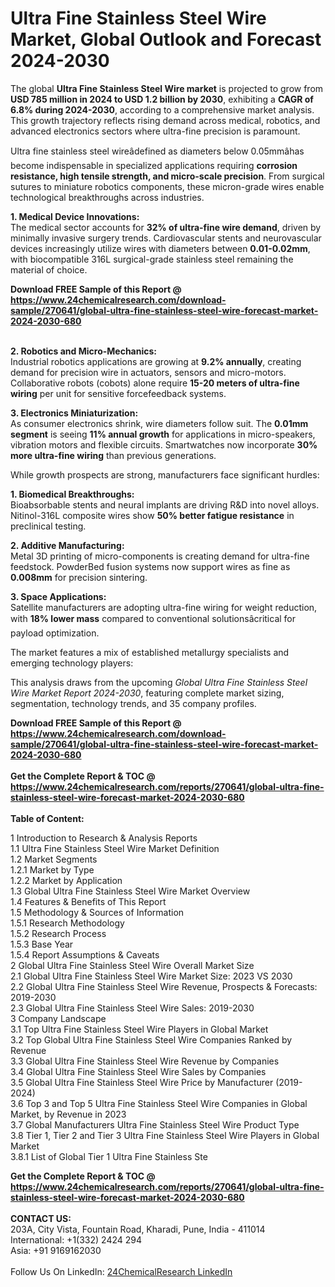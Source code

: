 <h1>Ultra Fine Stainless Steel Wire Market, Global Outlook and Forecast 2024-2030</h1><p>The global <strong>Ultra Fine Stainless Steel Wire market</strong> is projected to grow from <strong>USD 785 million in 2024 to USD 1.2 billion by 2030</strong>, exhibiting a <strong>CAGR of 6.8% during 2024-2030</strong>, according to a comprehensive market analysis. This growth trajectory reflects rising demand across medical, robotics, and advanced electronics sectors where ultra-fine precision is paramount.</p><p>Ultra fine stainless steel wireâdefined as diameters below 0.05mmâhas become indispensable in specialized applications requiring <strong>corrosion resistance, high tensile strength, and micro-scale precision</strong>. From surgical sutures to miniature robotics components, these micron-grade wires enable technological breakthroughs across industries.</p><p><strong>1. Medical Device Innovations:</strong><br>
The medical sector accounts for <strong>32% of ultra-fine wire demand</strong>, driven by minimally invasive surgery trends. Cardiovascular stents and neurovascular devices increasingly utilize wires with diameters between <strong>0.01-0.02mm</strong>, with biocompatible 316L surgical-grade stainless steel remaining the material of choice.</p><div><b>Download FREE Sample of this Report @ 
            <a href="https://www.24chemicalresearch.com/download-sample/270641/global-ultra-fine-stainless-steel-wire-forecast-market-2024-2030-680">
            https://www.24chemicalresearch.com/download-sample/270641/global-ultra-fine-stainless-steel-wire-forecast-market-2024-2030-680</a></b></div><br><p><strong>2. Robotics and Micro-Mechanics:</strong><br>
Industrial robotics applications are growing at <strong>9.2% annually</strong>, creating demand for precision wire in actuators, sensors and micro-motors. Collaborative robots (cobots) alone require <strong>15-20 meters of ultra-fine wiring</strong> per unit for sensitive forcefeedback systems.</p><p><strong>3. Electronics Miniaturization:</strong><br>
As consumer electronics shrink, wire diameters follow suit. The <strong>0.01mm segment</strong> is seeing <strong>11% annual growth</strong> for applications in micro-speakers, vibration motors and flexible circuits. Smartwatches now incorporate <strong>30% more ultra-fine wiring</strong> than previous generations.</p><p>While growth prospects are strong, manufacturers face significant hurdles:</p><p><strong>1. Biomedical Breakthroughs:</strong><br>
Bioabsorbable stents and neural implants are driving R&amp;D into novel alloys. Nitinol-316L composite wires show <strong>50% better fatigue resistance</strong> in preclinical testing.</p><p><strong>2. Additive Manufacturing:</strong><br>
Metal 3D printing of micro-components is creating demand for ultra-fine feedstock. PowderBed fusion systems now support wires as fine as <strong>0.008mm</strong> for precision sintering.</p><p><strong>3. Space Applications:</strong><br>
Satellite manufacturers are adopting ultra-fine wiring for weight reduction, with <strong>18% lower mass</strong> compared to conventional solutionsâcritical for payload optimization.</p><p>The market features a mix of established metallurgy specialists and emerging technology players:</p><p>This analysis draws from the upcoming <em>Global Ultra Fine Stainless Steel Wire Market Report 2024-2030</em>, featuring complete market sizing, segmentation, technology trends, and 35 company profiles.</p><div><b>Download FREE Sample of this Report @ 
            <a href="https://www.24chemicalresearch.com/download-sample/270641/global-ultra-fine-stainless-steel-wire-forecast-market-2024-2030-680">
            https://www.24chemicalresearch.com/download-sample/270641/global-ultra-fine-stainless-steel-wire-forecast-market-2024-2030-680</a></b></div><br><div><b>Get the Complete Report & TOC @ 
            <a href="https://www.24chemicalresearch.com/reports/270641/global-ultra-fine-stainless-steel-wire-forecast-market-2024-2030-680">
            https://www.24chemicalresearch.com/reports/270641/global-ultra-fine-stainless-steel-wire-forecast-market-2024-2030-680</a></b></div><br>
            <b>Table of Content:</b><p>1 Introduction to Research & Analysis Reports<br />
    1.1 Ultra Fine Stainless Steel Wire Market Definition<br />
    1.2 Market Segments<br />
        1.2.1 Market by Type<br />
        1.2.2 Market by Application<br />
    1.3 Global Ultra Fine Stainless Steel Wire Market Overview<br />
    1.4 Features & Benefits of This Report<br />
    1.5 Methodology & Sources of Information<br />
        1.5.1 Research Methodology<br />
        1.5.2 Research Process<br />
        1.5.3 Base Year<br />
        1.5.4 Report Assumptions & Caveats<br />
2 Global Ultra Fine Stainless Steel Wire Overall Market Size<br />
    2.1 Global Ultra Fine Stainless Steel Wire Market Size: 2023 VS 2030<br />
    2.2 Global Ultra Fine Stainless Steel Wire Revenue, Prospects & Forecasts: 2019-2030<br />
    2.3 Global Ultra Fine Stainless Steel Wire Sales: 2019-2030<br />
3 Company Landscape<br />
    3.1 Top Ultra Fine Stainless Steel Wire Players in Global Market<br />
    3.2 Top Global Ultra Fine Stainless Steel Wire Companies Ranked by Revenue<br />
    3.3 Global Ultra Fine Stainless Steel Wire Revenue by Companies<br />
    3.4 Global Ultra Fine Stainless Steel Wire Sales by Companies<br />
    3.5 Global Ultra Fine Stainless Steel Wire Price by Manufacturer (2019-2024)<br />
    3.6 Top 3 and Top 5 Ultra Fine Stainless Steel Wire Companies in Global Market, by Revenue in 2023<br />
    3.7 Global Manufacturers Ultra Fine Stainless Steel Wire Product Type<br />
    3.8 Tier 1, Tier 2 and Tier 3 Ultra Fine Stainless Steel Wire Players in Global Market<br />
        3.8.1 List of Global Tier 1 Ultra Fine Stainless Ste</p><div><b>Get the Complete Report & TOC @ 
            <a href="https://www.24chemicalresearch.com/reports/270641/global-ultra-fine-stainless-steel-wire-forecast-market-2024-2030-680">
            https://www.24chemicalresearch.com/reports/270641/global-ultra-fine-stainless-steel-wire-forecast-market-2024-2030-680</a></b></div><br><b>CONTACT US:</b><br>
            203A, City Vista, Fountain Road, Kharadi, Pune, India - 411014<br>
            International: +1(332) 2424 294<br>
            Asia: +91 9169162030 <br><br>
            Follow Us On LinkedIn: <a href="https://www.linkedin.com/company/24chemicalresearch/">24ChemicalResearch LinkedIn</a>